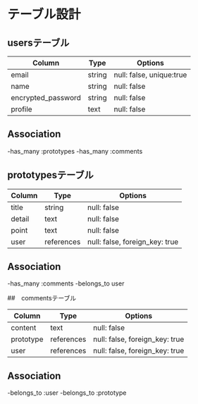 # テーブル設計

## usersテーブル

| Column             | Type    | Options                  |
| ------------------ | ------- | ------------------------ |
| email              | string  | null: false, unique:true |
| name               | string  | null: false              |
| encrypted_password | string  | null: false              |
| profile            | text    | null: false              |

## Association
-has_many :prototypes
-has_many :comments


## prototypesテーブル

| Column    | Type       | Options                        |
| --------- | ---------- | ------------------------------ |
| title     | string     | null: false                    |
| detail    | text       | null: false                    |
| point     | text       | null: false                    |
| user      | references | null: false, foreign_key: true |

## Association
-has_many :comments
-belongs_to user


##　commentsテーブル

| Column    | Type       | Options                        |
| --------- | ---------- | ------------------------------ |
| content   | text       | null: false                    |
| prototype | references | null: false, foreign_key: true |
| user      | references | null: false, foreign_key: true |

## Association
-belongs_to :user
-belongs_to :prototype